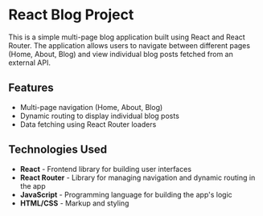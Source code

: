 # React Blog Project

This is a simple multi-page blog application built using React and React Router. The application allows users to navigate between different pages (Home, About, Blog) and view individual blog posts fetched from an external API.




## Features

- Multi-page navigation (Home, About, Blog)
- Dynamic routing to display individual blog posts
- Data fetching using React Router loaders


## Technologies Used

- **React** - Frontend library for building user interfaces
- **React Router** - Library for managing navigation and dynamic routing in the app
- **JavaScript** - Programming language for building the app's logic
- **HTML/CSS** - Markup and styling


